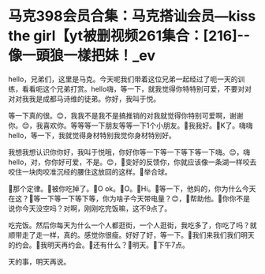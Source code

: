 # 马克398会员合集：马克搭讪会员—kiss the girl【yt被删视频261集合：[216]--像一頭狼一樣把妹！_ev

hello，兄弟们，这里是马克。今天呢我们带着这位兄弟一起经过了呃一天的训练，看看呃这个兄弟打赏。hello嗨，等一下，就我觉得你特特别可爱，不要对对对对我我是成都马诗维的徒弟。你好，我叫于悦。

等一下真的很。😊，我我不是我不是搞推销的对我就觉得你特别可爱啊，谢谢你。😊，我喜欢你。等等等一下朋友等等一下1个小朋友。🎼我我好。🎼K了。嗨嗨hello，等一下，我就觉得身材特别我觉你身材特别好。

我想我想认识你你好，我叫于悦哦，你好你等一下等一下等下等一下嗨。😊，嗨hello，对，你你好可爱，不是。😊，🎼变好的反馈你，你就应该像一条湖一样咬去咬住一块肉咬准沉经的腰住这放回的这样。🎼举合球。

🎼那个定律。🎼被你吃掉了。🎼O ok。🎼O。🎼Hi。🎼等一下，他妈的，你为什么今天在这？🎼等一下等一下等下等，你为啥子今天带电量？😊，🎼帮助他。🎼你你不是说你今天没空吗？对啊，刚刚吃完饭嘛，这不9点了。

吃完饭。然后你每天为什么一个人都逛街，一个人逛街，我吃多了，你吃了吗？就顺带走了走一样，真的。感觉你很瘦。好好了好，等一下。🎼我们来我们我们明天的约会。🎼我明天再约会。🎼还有什么？🎼明天。🎼下午7点。

天的事，明天再说。